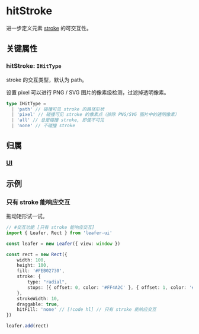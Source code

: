 <script setup>
import Case from '/component/Case.vue'
</script>

# hitStroke

进一步定义元素 [stroke](./stroke.md) 的可交互性。

## 关键属性

### hitStroke: `IHitType`

stroke 的交互类型，默认为 path。

设置 pixel 可以进行 PNG / SVG 图片的像素级检测，过滤掉透明像素。

```ts
type IHitType =
  | 'path' // 碰撞可见 stroke 的路径形状
  | 'pixel' // 碰撞可见 stroke 的像素点（排除 PNG/SVG 图片中的透明像素）
  | 'all' // 总是碰撞 stroke, 即使不可见
  | 'none' // 不碰撞 stroke
```

## 归属

### [UI](/reference/display/UI.md)

## 示例

<case name="Hittable"  index=1  editor=false></case>

### 只有 stroke 能响应交互

拖动矩形试一试。

```ts
// #交互功能 [只有 stroke 能响应交互]
import { Leafer, Rect } from 'leafer-ui'

const leafer = new Leafer({ view: window })

const rect = new Rect({
    width: 100,
    height: 100,
    fill: '#FEB02730',
    stroke: {
        type: "radial",
        stops: [{ offset: 0, color: '#FF4A2C' }, { offset: 1, color: '#FEB027' }]
    },
    strokeWidth: 10,
    draggable: true,
    hitFill: 'none' // [!code hl] // 只有 stroke 能响应交互
})

leafer.add(rect)
```
